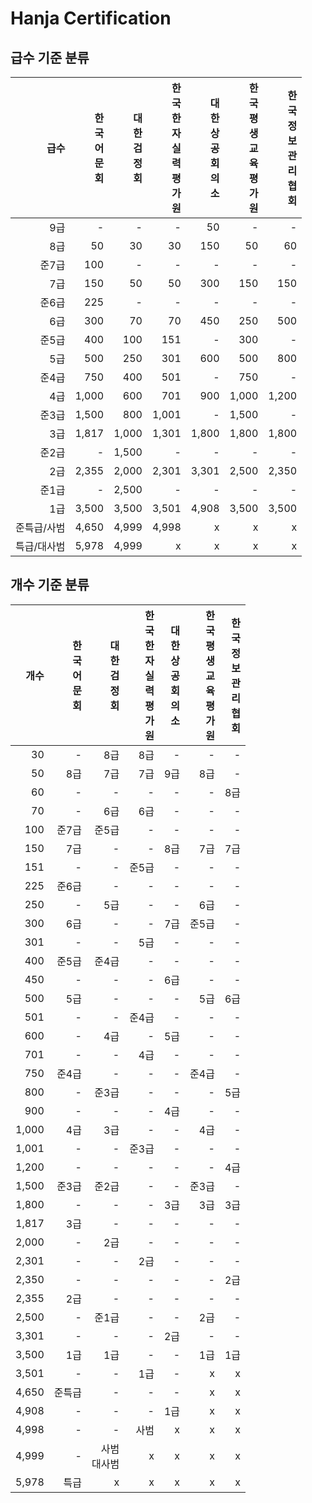 # Hanja Certification

## 급수 기준 분류

|     급수 | 한<br>국<br>어<br>문<br>회 | 대<br>한<br>검<br>정<br>회 | 한<br>국<br>한<br>자<br>실<br>력<br>평<br>가<br>원 | 대<br>한<br>상<br>공<br>회<br>의<br>소 | 한<br>국<br>평<br>생<br>교<br>육<br>평<br>가<br>원 | 한<br>국<br>정<br>보<br>관<br>리<br>협<br>회 |
| -----: | --------------------: | --------------------: | ----------------------------------------: | ------------------------------: | ----------------------------------------: | -----------------------------------: |
|     9급 |                     - |                     - |                                         - |                              50 |                                         - |                                    - |
|     8급 |                    50 |                    30 |                                        30 |                             150 |                                        50 |                                   60 |
|    준7급 |                   100 |                     - |                                         - |                               - |                                         - |                                    - |
|     7급 |                   150 |                    50 |                                        50 |                             300 |                                       150 |                                  150 |
|    준6급 |                   225 |                     - |                                         - |                               - |                                         - |                                    - |
|     6급 |                   300 |                    70 |                                        70 |                             450 |                                       250 |                                  500 |
|    준5급 |                   400 |                   100 |                                       151 |                               - |                                       300 |                                    - |
|     5급 |                   500 |                   250 |                                       301 |                             600 |                                       500 |                                  800 |
|    준4급 |                   750 |                   400 |                                       501 |                               - |                                       750 |                                    - |
|     4급 |                 1,000 |                   600 |                                       701 |                             900 |                                     1,000 |                                1,200 |
|    준3급 |                 1,500 |                   800 |                                     1,001 |                               - |                                     1,500 |                                    - |
|     3급 |                 1,817 |                 1,000 |                                     1,301 |                           1,800 |                                     1,800 |                                1,800 |
|    준2급 |                     - |                 1,500 |                                         - |                               - |                                         - |                                    - |
|     2급 |                 2,355 |                 2,000 |                                     2,301 |                           3,301 |                                     2,500 |                                2,350 |
|    준1급 |                     - |                 2,500 |                                         - |                               - |                                         - |                                    - |
|     1급 |                 3,500 |                 3,500 |                                     3,501 |                           4,908 |                                     3,500 |                                3,500 |
| 준특급/사범 |                 4,650 |                 4,999 |                                     4,998 |                               x |                                         x |                                    x |
| 특급/대사범 |                 5,978 |                 4,999 |                                         x |                               x |                                         x |                                    x |

## 개수 기준 분류

|    개수 | 한<br>국<br>어<br>문<br>회 | 대<br>한<br>검<br>정<br>회 | 한<br>국<br>한<br>자<br>실<br>력<br>평<br>가<br>원 | 대<br>한<br>상<br>공<br>회<br>의<br>소 | 한<br>국<br>평<br>생<br>교<br>육<br>평<br>가<br>원 | 한<br>국<br>정<br>보<br>관<br>리<br>협<br>회 |
| ----: | --------------------: | --------------------: | ----------------------------------------: | ------------------------------: | ----------------------------------------: | -----------------------------------: |
|    30 |                     - |                    8급 |                                        8급 |                               - |                                         - |                                    - |
|    50 |                    8급 |                    7급 |                                        7급 |                              9급 |                                        8급 |                                    - |
|    60 |                     - |                     - |                                         - |                               - |                                         - |                                   8급 |
|    70 |                     - |                    6급 |                                        6급 |                               - |                                         - |                                    - |
|   100 |                   준7급 |                   준5급 |                                         - |                               - |                                         - |                                    - |
|   150 |                    7급 |                     - |                                         - |                              8급 |                                        7급 |                                   7급 |
|   151 |                     - |                     - |                                       준5급 |                               - |                                         - |                                    - |
|   225 |                   준6급 |                     - |                                         - |                               - |                                         - |                                    - |
|   250 |                     - |                    5급 |                                         - |                               - |                                        6급 |                                    - |
|   300 |                    6급 |                     - |                                         - |                              7급 |                                       준5급 |                                    - |
|   301 |                     - |                     - |                                        5급 |                               - |                                         - |                                    - |
|   400 |                   준5급 |                   준4급 |                                         - |                               - |                                         - |                                    - |
|   450 |                     - |                     - |                                         - |                              6급 |                                         - |                                    - |
|   500 |                    5급 |                     - |                                         - |                               - |                                        5급 |                                   6급 |
|   501 |                     - |                     - |                                       준4급 |                               - |                                         - |                                    - |
|   600 |                     - |                    4급 |                                         - |                              5급 |                                         - |                                    - |
|   701 |                     - |                     - |                                        4급 |                               - |                                         - |                                    - |
|   750 |                   준4급 |                     - |                                         - |                               - |                                       준4급 |                                    - |
|   800 |                     - |                   준3급 |                                         - |                               - |                                         - |                                   5급 |
|   900 |                     - |                     - |                                         - |                              4급 |                                         - |                                    - |
| 1,000 |                    4급 |                    3급 |                                         - |                               - |                                        4급 |                                    - |
| 1,001 |                     - |                     - |                                       준3급 |                               - |                                         - |                                    - |
| 1,200 |                     - |                     - |                                         - |                               - |                                         - |                                   4급 |
| 1,500 |                   준3급 |                   준2급 |                                         - |                               - |                                       준3급 |                                    - |
| 1,800 |                     - |                     - |                                         - |                              3급 |                                        3급 |                                   3급 |
| 1,817 |                    3급 |                     - |                                         - |                               - |                                         - |                                    - |
| 2,000 |                     - |                    2급 |                                         - |                               - |                                         - |                                    - |
| 2,301 |                     - |                     - |                                        2급 |                               - |                                         - |                                    - |
| 2,350 |                     - |                     - |                                         - |                               - |                                         - |                                   2급 |
| 2,355 |                    2급 |                     - |                                         - |                               - |                                         - |                                    - |
| 2,500 |                     - |                   준1급 |                                         - |                               - |                                        2급 |                                    - |
| 3,301 |                     - |                     - |                                         - |                              2급 |                                         - |                                    - |
| 3,500 |                    1급 |                    1급 |                                         - |                               - |                                        1급 |                                   1급 |
| 3,501 |                     - |                     - |                                        1급 |                               - |                                         x |                                    x |
| 4,650 |                   준특급 |                     - |                                         - |                               - |                                         x |                                    x |
| 4,908 |                     - |                     - |                                         - |                              1급 |                                         x |                                    x |
| 4,998 |                     - |                     - |                                        사범 |                               x |                                         x |                                    x |
| 4,999 |                     - |             사범<br>대사범 |                                         x |                               x |                                         x |                                    x |
| 5,978 |                    특급 |                     x |                                         x |                               x |                                         x |                                    x |
